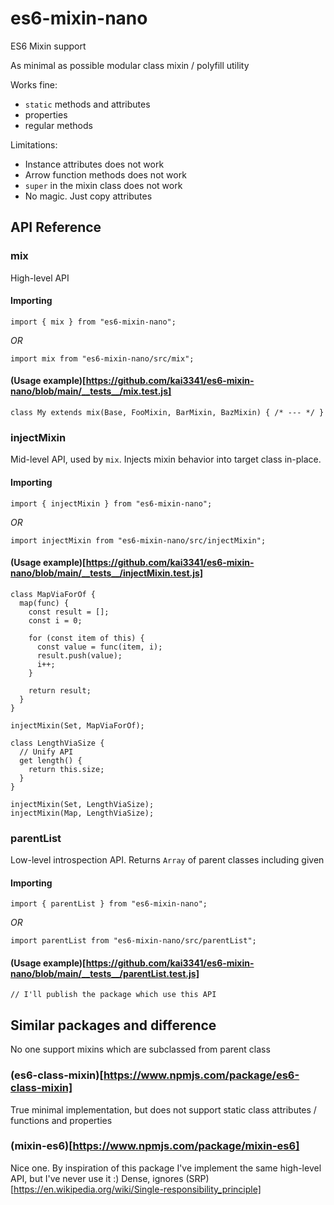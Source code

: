 # es6-mixin-nano
ES6 Mixin support

As minimal as possible modular class mixin / polyfill utility

Works fine:
* `static` methods and attributes
* properties
* regular methods

Limitations:
* Instance attributes does not work
* Arrow function methods does not work
* `super` in the mixin class does not work
* No magic. Just copy attributes

## API Reference

### mix

High-level API

#### Importing

```
import { mix } from "es6-mixin-nano";
```

*OR*

```
import mix from "es6-mixin-nano/src/mix";
```

#### (Usage example)[https://github.com/kai3341/es6-mixin-nano/blob/main/__tests__/mix.test.js]

```
class My extends mix(Base, FooMixin, BarMixin, BazMixin) { /* --- */ }
```

### injectMixin

Mid-level API, used by `mix`. Injects mixin behavior into target class in-place.


#### Importing

```
import { injectMixin } from "es6-mixin-nano";
```

*OR*

```
import injectMixin from "es6-mixin-nano/src/injectMixin";
```

#### (Usage example)[https://github.com/kai3341/es6-mixin-nano/blob/main/__tests__/injectMixin.test.js]

```
class MapViaForOf {
  map(func) {
    const result = [];
    const i = 0;

    for (const item of this) {
      const value = func(item, i);
      result.push(value);
      i++;
    }

    return result;
  }
}

injectMixin(Set, MapViaForOf);

class LengthViaSize {
  // Unify API
  get length() {
    return this.size;
  }
}

injectMixin(Set, LengthViaSize);
injectMixin(Map, LengthViaSize);
```

### parentList

Low-level introspection API. Returns `Array` of parent classes including given

#### Importing

```
import { parentList } from "es6-mixin-nano";
```

*OR*

```
import parentList from "es6-mixin-nano/src/parentList";
```

#### (Usage example)[https://github.com/kai3341/es6-mixin-nano/blob/main/__tests__/parentList.test.js]

`// I'll publish the package which use this API`

## Similar packages and difference

No one support mixins which are subclassed from parent class

### (es6-class-mixin)[https://www.npmjs.com/package/es6-class-mixin]

True minimal implementation, but does not support static class attributes /
functions and properties

### (mixin-es6)[https://www.npmjs.com/package/mixin-es6]

Nice one. By inspiration of this package I've implement the same high-level API,
but I've never use it :) Dense, ignores (SRP)[https://en.wikipedia.org/wiki/Single-responsibility_principle]

